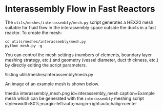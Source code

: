# Interassembly Flow in Fast Reactors

The `utils/meshes/interassembly/mesh.py` script generates a HEX20
mesh suitable for fluid flow in the interassembly space outside the
ducts in a fast reactor. To create the mesh:

```
cd utils/meshes/interassembly/mesh.py
python mesh.py -g
```

You can control the mesh settings (numbers of elements, boundary layer
meshing strategy, etc.) and geometry (vessel diameter, duct thickness, etc.)
by directly editing the script parameters.

!listing utils/meshes/interassembly/mesh.py

An image of an example mesh is shown below.

!media interassembly_mesh.png
  id=interassembly_mesh
  caption=Example mesh which can be generated with the `interassembly` meshing script
  style=width:80%;margin-left:auto;margin-right:auto;halign:center
